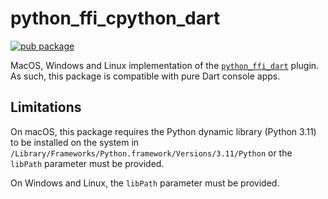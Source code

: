 # python_ffi_cpython_dart

[![pub package](https://img.shields.io/pub/v/python_ffi_cpython_dart.svg)](https://pub.dev/packages/python_ffi_cpython_dart)

MacOS, Windows and Linux implementation of
the [`python_ffi_dart`](https://pub.dev/packages/python_ffi_dart) plugin. As such, this package is
compatible with pure Dart console apps.

## Limitations

On macOS, this package requires the Python dynamic library (Python 3.11) to be installed on the
system in `/Library/Frameworks/Python.framework/Versions/3.11/Python` or the `libPath` parameter
must be provided.

On Windows and Linux, the `libPath` parameter must be provided.
